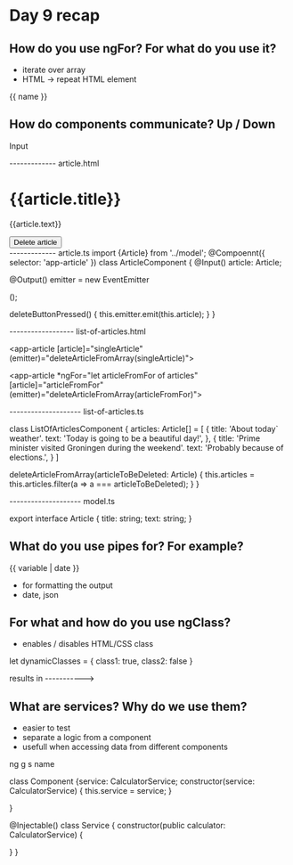 # Day 9 recap

## How do you use ngFor? For what do you use it?

- iterate over array
- HTML -> repeat HTML element

<div *ngFor="let name of names">
  {{ name }}
</div>













## How do components communicate? Up / Down

Input

------------- article.html

<div class="article">
  <h1>{{article.title}}</h1>
  <p>{{article.text}}</p>
  <button type="button" (click)="deleteButtonPressed()">Delete article</button>
</div>
------------- article.ts
import {Article} from '../model';
@Compoennt({
  selector: 'app-article'
})
class ArticleComponent {
  @Input()
  article: Article;

  @Output()
  emitter = new EventEmitter<Article>();

  deleteButtonPressed() {
    this.emitter.emit(this.article);
  }
}

------------------ list-of-articles.html

<app-article [article]="singleArticle"
               (emitter)="deleteArticleFromArray(singleArticle)">


<app-article *ngFor="let articleFromFor of articles"
              [article]="articleFromFor"
              (emitter)="deleteArticleFromArray(articleFromFor)">
  </app-article>

-------------------- list-of-articles.ts

class ListOfArticlesComponent {
  articles: Article[] = [
    {
      title: 'About today` weather'.
      text: 'Today is going to be a beautiful day!',
    },
    {
      title: 'Prime minister visited Groningen during the weekend'.
      text: 'Probably because of elections.',
    }
  ]

  deleteArticleFromArray(articleToBeDeleted: Article) {
    this.articles = this.articles.filter(a => a === articleToBeDeleted);
  }
}

-------------------- model.ts

export interface Article {
  title: string;
  text: string;
}






## What do you use pipes for? For example?

{{ variable | date }}

- for formatting the output
- date, json










## For what and how do you use ngClass?

- enables / disables HTML/CSS class

let dynamicClasses = {
  class1: true,
  class2: false
}

<div [ngClass]="dynamicClasses"></div>
results in -----------> <div class="class1"></div>








## What are services? Why do we use them?

- easier to test
- separate a logic from a component
- usefull when accessing data from different components

ng g s name

class Component {service: CalculatorService;
  constructor(service: CalculatorService) {
    this.service = service;
  }



}

@Injectable()
class Service {
  constructor(public calculator: CalculatorService) {

  }
}



